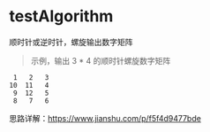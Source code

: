 # testAlgorithm
顺时针或逆时针，螺旋输出数字矩阵
>示例，输出 3 * 4 的顺时针螺旋数字矩阵
```
 1   2   3
10  11   4
 9  12   5
 8   7   6
```

思路详解：https://www.jianshu.com/p/f5f4d9477bde

